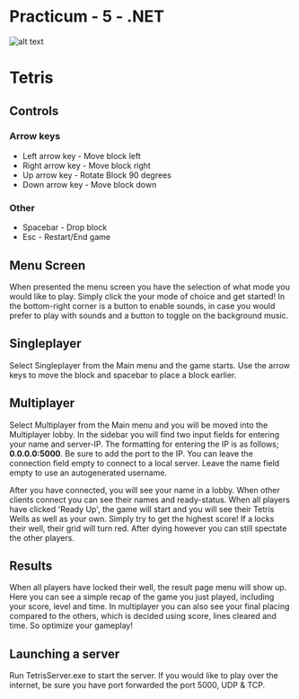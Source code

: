 # Practicum - 5 - .NET
![alt text](https://github.com/huict/practicum-5-net-2020-ex-gamechane-engineers/blob/main/Tetris/TetrisClient/resources/SplashScreen.png)

# Tetris
## Controls
### Arrow keys

 - Left arrow key 	- Move block left
 - Right arrow key 	- Move block right
 - Up arrow key		- Rotate Block 90 degrees
 - Down arrow key - Move block down

### Other
- Spacebar - Drop block
- Esc - Restart/End game

## Menu Screen
When presented the menu screen you have the selection of what mode you would like to play. Simply click the your mode of choice and get started!
In the bottom-right corner is a button to enable sounds, in case you would prefer to play with sounds and a button to toggle on the background music.

## Singleplayer
Select Singleplayer from the Main menu and the game starts. Use the arrow keys to move the block and spacebar to place a block earlier. 

## Multiplayer
Select Multiplayer from the Main menu and you will be moved into the Multiplayer lobby. In the sidebar you will find two input fields for entering your name and server-IP.
The formatting for entering the IP is as follows; **0.0.0.0:5000**. Be sure to add the port to the IP.
You can leave the connection field empty to connect to a local server.
Leave the name field empty to use an autogenerated username.

After you have connected, you will see your name in a lobby. When other clients connect you can see their names and ready-status. When all players have clicked 'Ready Up', the game will start and you will see their Tetris Wells as well as your own. Simply try to get the highest score!
If a locks their well, their grid will turn red. After dying however you can still spectate the other players.

## Results
When all players have locked their well, the result page menu will show up.
Here you can see a simple recap of the game you just played, including your score, level and time.
In multiplayer you can also see your final placing compared to the others, which is decided using score, lines cleared and time. So optimize your gameplay!

## Launching a server
Run TetrisServer.exe to start the server. If you would like to play over the internet, be sure you have port forwarded the port 5000, UDP & TCP.

